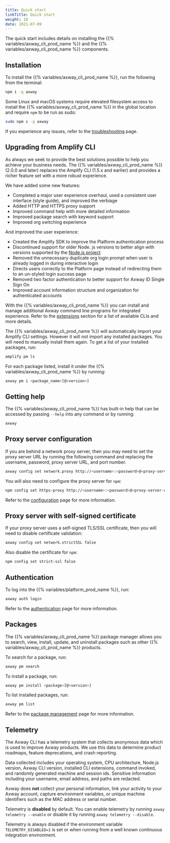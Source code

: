 ```yaml
---
title: Quick start
linkTitle: Quick start
weight: 10
date: 2021-07-09
---
```


The quick start includes details on installing the {{% variables/axway_cli_prod_name %}} and the {{% variables/axway_cli_prod_name %}} components.

## Installation

To install the {{% variables/axway_cli_prod_name %}}, run the following from the terminal:

```bash
npm i -g axway
```

Some Linux and macOS systems require elevated filesystem access to install the {{% variables/axway_cli_prod_name %}} in the global location and require `npm` to be run as sudo:

```bash
sudo npm i -g axway
```

If you experience any issues, refer to the [troubleshooting](/docs/troubleshooting/#installation-issues) page.

## Upgrading from Amplify CLI

As always we seek to provide the best solutions possible to help you achieve your business needs. The {{% variables/axway_cli_prod_name %}} (2.0.0 and later) replaces the Amplify CLI (1.5.x and earlier) and provides a richer feature set with a more robust experience.

We have added some new features:

* Completed a major user experience overhaul, used a consistent user interface (style guide), and improved the verbiage
* Added HTTP and HTTPS proxy support
* Improved command help with more detailed information
* Improved package search with keyword support
* Improved org switching experience

And improved the user experience:

* Created the Amplify SDK to improve the Platform authentication process
* Discontinued support for older Node. js versions to better align with versions supported by the [Node.js project](https://nodejs.org/en/)
* Removed the unnecessary duplicate org login prompt when user is already logged in during interactive login
* Directs users correctly to the Platform page instead of redirecting them to an un-styled login success page
* Removed two factor authentication to better support for Axway ID Single Sign On
* Improved account information structure and organization for authenticated accounts

With the {{% variables/axway_cli_prod_name %}} you can install and manage additional Axway command line programs for integrated experience. Refer to the [extensions](/docs/extensions/) section for a list of available CLIs and more details.

The {{% variables/axway_cli_prod_name %}} will automatically import your Amplify CLI settings. However it will not import any installed packages. You will need to manually install them again. To get a list of your installed packages, run:

``` bash
amplify pm ls
```

For each package listed, install it under the {{% variables/axway_cli_prod_name %}} by running:

``` bash
axway pm i <package_name>[@<version>]
```

## Getting help

The {{% variables/axway_cli_prod_name %}} has built-in help that can be accessed by passing `--help` into any command or by running:

``` bash
axway
```

## Proxy server configuration

If you are behind a network proxy server, then you may need to set the proxy server URL by running the following command and replacing the username, password, proxy server URL, and port number.

``` bash
axway config set network.proxy http://<username>:<password>@<proxy-server-url>:<port>
```

You will also need to configure the proxy server for `npm`:

```bash
npm config set https-proxy http://<username>:<password>@<proxy-server-url>:<port>
```

Refer to the [configuration](/docs/configuration/) page for more information.

## Proxy server with self-signed certificate

If your proxy server uses a self-signed TLS/SSL certificate, then you will need to disable certificate validation:

``` bash
axway config set network.strictSSL false
```

Also disable the certificate for `npm`:

```bash
npm config set strict-ssl false
```

## Authentication

To log into the {{% variables/platform_prod_name %}}, run:

``` bash
axway auth login
```

Refer to the [authentication](/docs/authentication) page for more information.

## Packages

The {{% variables/axway_cli_prod_name %}} package manager allows you to search, view, install, update, and uninstall packages such as other {{% variables/axway_cli_prod_name %}} products.

To search for a package, run:

``` bash
axway pm search
```

To install a package, run:

``` bash
axway pm install <package>[@<version>]
```

To list installed packages, run:

``` bash
axway pm list
```

Refer to the [package management](/docs/package_management/) page for more information.

## Telemetry

The Axway CLI has a telemetry system that collects anonymous data which is used to improve Axway products. We use this data to determine product roadmaps, feature deprecations, and crash reporting.

Data collected includes your operating system, CPU architecture, Node.js version, Axway CLI version, installed CLI extensions, command invoked, and randomly generated machine and session ids. Sensitive information including your username, email address, and paths are redacted.

Axway does __not__ collect your personal information, link your activity to your Axway account, capture environment variables, or unique machine identifiers such as the MAC address or serial number.

Telemetry is __disabled__ by default. You can enable telemetry by running `axway telemetry --enable` or disable it by running `axway telemetry --disable`.

Telemetry is always disabled if the environment variable `TELEMETRY_DISABLED=1` is set or when running from a well known continuous integration environment.
